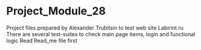 # Project_Module_28
Project files prepared by Alexander Trubitsin to test web site Labirint.ru
There are several test-suites to check main page items, login and functional logic
Read Read_me file first
